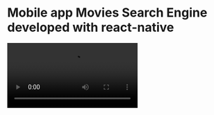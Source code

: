 # Mobile app Movies Search Engine developed with react-native

<video>
  <source src="https://www.youtube.com/embed/WlrjjdBscD4" type="video/mp4">
</video>
